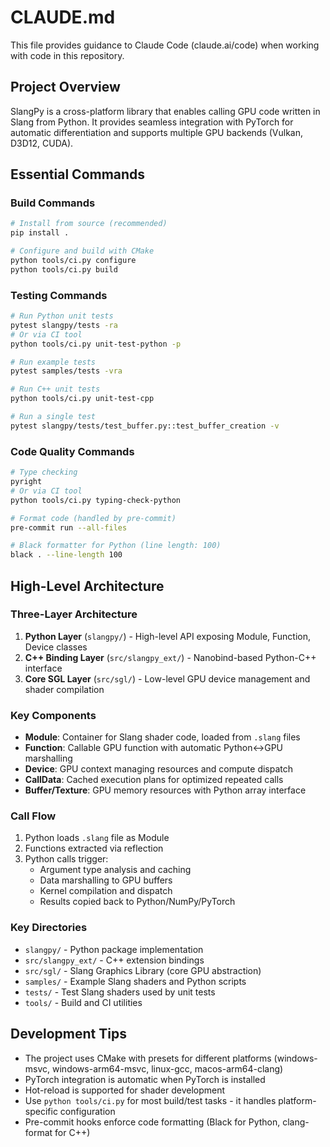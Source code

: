 # CLAUDE.md

This file provides guidance to Claude Code (claude.ai/code) when working with code in this repository.

## Project Overview

SlangPy is a cross-platform library that enables calling GPU code written in Slang from Python. It provides seamless integration with PyTorch for automatic differentiation and supports multiple GPU backends (Vulkan, D3D12, CUDA).

## Essential Commands

### Build Commands
```bash
# Install from source (recommended)
pip install .

# Configure and build with CMake
python tools/ci.py configure
python tools/ci.py build
```

### Testing Commands
```bash
# Run Python unit tests
pytest slangpy/tests -ra
# Or via CI tool
python tools/ci.py unit-test-python -p

# Run example tests
pytest samples/tests -vra

# Run C++ unit tests
python tools/ci.py unit-test-cpp

# Run a single test
pytest slangpy/tests/test_buffer.py::test_buffer_creation -v
```

### Code Quality Commands
```bash
# Type checking
pyright
# Or via CI tool
python tools/ci.py typing-check-python

# Format code (handled by pre-commit)
pre-commit run --all-files

# Black formatter for Python (line length: 100)
black . --line-length 100
```

## High-Level Architecture

### Three-Layer Architecture
1. **Python Layer** (`slangpy/`) - High-level API exposing Module, Function, Device classes
2. **C++ Binding Layer** (`src/slangpy_ext/`) - Nanobind-based Python-C++ interface
3. **Core SGL Layer** (`src/sgl/`) - Low-level GPU device management and shader compilation

### Key Components
- **Module**: Container for Slang shader code, loaded from `.slang` files
- **Function**: Callable GPU function with automatic Python↔GPU marshalling
- **Device**: GPU context managing resources and compute dispatch
- **CallData**: Cached execution plans for optimized repeated calls
- **Buffer/Texture**: GPU memory resources with Python array interface

### Call Flow
1. Python loads `.slang` file as Module
2. Functions extracted via reflection
3. Python calls trigger:
   - Argument type analysis and caching
   - Data marshalling to GPU buffers
   - Kernel compilation and dispatch
   - Results copied back to Python/NumPy/PyTorch

### Key Directories
- `slangpy/` - Python package implementation
- `src/slangpy_ext/` - C++ extension bindings
- `src/sgl/` - Slang Graphics Library (core GPU abstraction)
- `samples/` - Example Slang shaders and Python scripts
- `tests/` - Test Slang shaders used by unit tests
- `tools/` - Build and CI utilities

## Development Tips

- The project uses CMake with presets for different platforms (windows-msvc, windows-arm64-msvc, linux-gcc, macos-arm64-clang)
- PyTorch integration is automatic when PyTorch is installed
- Hot-reload is supported for shader development
- Use `python tools/ci.py` for most build/test tasks - it handles platform-specific configuration
- Pre-commit hooks enforce code formatting (Black for Python, clang-format for C++)
